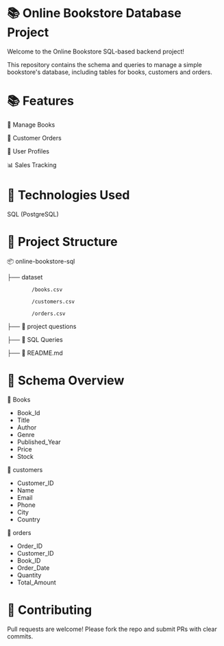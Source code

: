 # 📚 Online Bookstore Database Project
Welcome to the Online Bookstore SQL-based backend project! 

This repository contains the schema and queries to manage a simple bookstore's database, including tables for books, customers and orders.

# 📚 Features
📖 Manage Books

🛒 Customer Orders

👤 User Profiles

📊 Sales Tracking

# 🔧 Technologies Used
SQL (PostgreSQL)


# 📁 Project Structure
📦 online-bookstore-sql

├── dataset

            /books.csv

            /customers.csv

            /orders.csv
        
├── 📄 project questions

├── 📄 SQL Queries

├── 📄 README.md  


# 🔄 Schema Overview
📘 Books
  - Book_Id 
  - Title
  - Author
  - Genre
  - Published_Year
- Price
-  Stock
  

👥 customers

  - Customer_ID
  - Name
  - Email
  - Phone
  - City
  - Country

🛒 orders

  - Order_ID
  - Customer_ID
  - Book_ID
  - Order_Date
  - Quantity
  - Total_Amount

# 🤝 Contributing
Pull requests are welcome! Please fork the repo and submit PRs with clear commits.



